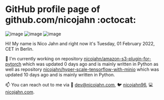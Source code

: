 # GitHub profile page of <!-- github -->github.com/nicojahn<!-- github --> :octocat:

![image](https://img.shields.io/badge/in%20progress%20since-aug.%201996-blue?style=flat) ![image](https://img.shields.io/badge/runs%20on-caffeine-brown?style=flat&logo=buy-me-a-coffee&logoColor=brown) ![image](https://img.shields.io/badge/homepage-blank-white?style=flat&?link=https://nicojahn.com&link=https://nicojahn.com)

Hi! My name is <!-- name -->Nico Jahn<!-- name --> and right now it's <!-- date -->Tuesday, 01 February 2022, CET<!-- date --> in <!-- city -->Berlin<!-- city -->.

🔭 I'm currently working on <!-- projects -->repository [nicojahn/amazon-s3-plugin-for-pytorch](https://github.com/nicojahn/amazon-s3-plugin-for-pytorch) which was updated 0 days ago and is mainly written in Python as well as repository [nicojahn/hyper-scale-tensorflow-with-minio](https://github.com/nicojahn/hyper-scale-tensorflow-with-minio) which was updated 10 days ago and is mainly written in Python<!-- projects -->.

📫 You can reach out to me via <!-- contact -->:email: dev@nicojahn.com, :bird: [nicojahn96](https://twitter.com/nicojahn96), :computer: [nicojahn.com](https://nicojahn.com)<!-- contact -->.

